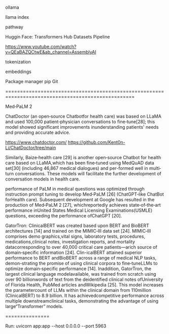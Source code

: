 ollama 

llama index

pathway


Huggin Face:
	Transformers
	Hub
	Datasets
	Pipeline

https://www.youtube.com/watch?v=QEaBAZQCtwE&ab_channel=AssemblyAI


tokenization

embeddings


Package manager
	pip
	Git
	
==================================================================================================


Med‐PaLM 2


 ChatDoctor (an open‐source Chatbotfor health care) was based on LLaMA and used 100,000 patient‐physician conversations to fine‐tune[28]; this model showed significant improvements inunderstanding patients' needs and providing accurate advice.

 https://www.chatdoctor.com/
 https://github.com/Kent0n-Li/ChatDoctor/tree/main



 Similarly, Baize‐health care [29] is another open‐source Chatbot for health care based on LLaMA,which has been fine‐tuned using MedQuAD data set[30] (including 46,867 medical dialogues) and per-formed well in multi‐turn conversations. These models will facilitate the further development of conversation models in health care.


 performance of PaLM in medical questions was optimized through instruction prompt tuning to develop Med‐PaLM [26] (ChatGPT‐like ChatBot forHealth care). Subsequent development at Google has resulted in the production of Med‐PaLM 2 [27], whichreportedly achieves state‐of‐the‐art performance inUnited States Medical Licensing Examinations(USMLE) questions, exceeding the performance ofChatGPT [20].

GatorTron:
ClinicalBERT was created based upon BERT and BioBERT architectures [14] and trained on the MIMIC‐III data set [24]. MIMIC‐III comprises demo graphics,vital signs, laboratory tests, procedures, medications,clinical notes, investigation reports, and mortality datacorresponding to over 40,000 critical care patients—arich source of domain‐specific information [24]. Clin-icalBERT attained superior performance to BERT andBioBERT across a range of medical NLP tasks, demon-strating the promise of using clinical corpora to fine‐tuneLLMs to optimize domain‐specific performance [14]. Inaddition, GatorTron, the largest clinical language modelavailable, was trained from scratch using over 90 billionwords of text from the deidentified clinical notes ofUniversity of Florida Health, PubMed articles andWikipedia [25]. This model increases the parametercount of LLMs within the clinical domain from 110million (ClinicalBERT) to 8.9 billion. It has achievedcompetitive performance across multiple downstreamclinical tasks, demonstrating the advantage of using large“Transformer” models.


===============

Run: 
	uvicorn app:app --host 0.0.0.0 --port 5963